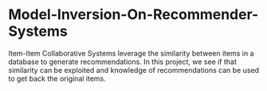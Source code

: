 # Model-Inversion-On-Recommender-Systems
Item-Item Collaborative Systems leverage the similarity between items in a database to generate recommendations. In this project, we see if that similarity can be exploited and knowledge of recommendations can be used to get back the original items.
